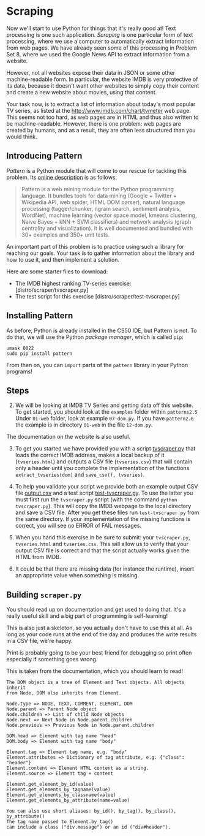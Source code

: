 # Scraping

Now we'll start to use Python for things that it's really good at! Text processing is one such application. *Scraping* is one particular form of text processing, where we use a computer to automatically extract information from web pages. We have already seen some of this processing in Problem Set 8, where we used the Google News API to extract information from a website.

However, not all websites expose their data in JSON or some other machine-readable form. In particular, the website IMDB is very protective of its data, because it doesn't want other websites to simply copy their content and create a new website about movies, using that content.

Your task now, is to extract a list of information about today's most popular TV series, as listed at the <http://www.imdb.com/chart/tvmeter> web page. This seems not too hard, as web pages are in HTML and thus also written to be machine-readable. However, there is one problem: web pages are created by humans, and as a result, they are often less structured than you would think.

## Introducing Pattern

*Pattern* is a Python module that will come to our rescue for tackling this problem. Its
[online description](http://www.clips.ua.ac.be/pages/pattern) is as follows:

> Pattern is a web mining module for the Python programming language. It bundles
> tools for data mining (Google + Twitter + Wikipedia API, web spider, HTML DOM
> parser), natural language processing (tagger/chunker, n­gram search, sentiment
> analysis, WordNet), machine learning (vector space model, k­means clustering,
> Naive Bayes + k­NN + SVM classifiers) and network analysis (graph centrality
> and visualization). It is well documented and bundled with 30+ examples and
> 350+ unit tests.

An important part of this problem is to practice using such a library for reaching our goals. Your task is to gather information about the library and how to use it, and then implement a solution.

Here are some starter files to download:

* The IMDB highest ranking TV-series exercise: [distro/scraper/tvscraper.py]
* The test script for this exercise [distro/scraper/test-tvscraper.py]

[tvscraper.py]: tvscraper.py
[test-tvscraper.py]: test-tvscraper.py

## Installing Pattern

As before, Python is already installed in the CS50 IDE, but Pattern is not. To do that, we will use the Python *package manager*, which is called `pip`:

	umask 0022
	sudo pip install pattern

From then on, you can `import` parts of the `pattern` library in your Python programs!

## Steps

2. We will be looking at IMDB TV Series and getting data off this website. To
get started, you should look at the `examples` folder within `patterns­2.5`
Under `01-web` folder, look at example `07-dom.py`. If you have `pattern2.6`
the example is in directory `01-web` in the file `12-dom.py`.

The documentation on the website is also useful.

3. To get you started we have provided you with a script [tvscraper.py] that 
loads the correct IMDB address, makes a local backup of it (`tvseries.html`)
and outputs a CSV file (`tvseries.csv`) that will contain only a header until
you complete the implementation of the functions `extract_tvseries(dom)` and
`save_csv(f, tvseries)`.

4. To help you validate your script we provide both an example output CSV
file [output.csv] and a test script [test-tvscraper.py]. To use the latter you
must first run the `tvscraper.py` script (with the command 
`python tvscraper.py`). This will copy the IMDB webpage to the local directory
and save a CSV file. After you get these files run `test-tvscraper.py` from 
the same directory. If your implementation of the missing functions is
correct, you will see no ERROR of FAIL messages.

5. When you hand this exercise in be sure to submit: your `tvscraper.py`, 
`tvseries.html` and `tvseries.csv`. This will allow us to verify that your
output CSV file is correct and that the script actually works given the HTML
from IMDB.

6. It could be that there are missing data (for instance the runtime), insert
   an appropriate value when something is missing.

[output.csv]: output.csv
[test-tvscraper.py]: test-tvscraper.py

## Building `scraper.py`

You should read up on documentation and get used to doing
that. It's a really useful skill and a big part of programming is 
self-­learning!

This is also just a skeleton, so you actually don't have to use this at all. As
long as your code runs at the end of the day and produces the write results in
a CSV file, we're happy.

Print is probably going to be your best friend for debugging so print often
especially if something goes wrong.

This is taken from the documentation, which you should learn to read!

	The DOM object is a tree of Element and Text objects. All objects inherit
	from Node, DOM also inherits from Element.
	
	Node.type => NODE, TEXT, COMMENT, ELEMENT, DOM
	Node.parent => Parent Node object
	Node.children => List of child Node objects
	Node.next => Next Node in Node.parent.children
	Node.previous => Previous Node in Node.parent.children
	
	DOM.head => Element with tag name "head"
	DOM.body => Element with tag name "body"
	
	Element.tag => Element tag name, e.g. "body"
	Element.attributes => Dictionary of tag attribute, e.g. {"class": "header"}
	Element.content => Element HTML content as a string.
	Element.source => Element tag + content
	
	Element.get_element_by_id(value)
	Element.get_elements_by_tagname(value)
	Element.get_elements_by_classname(value)
	Element.get_elements_by_attribute(name=value)
	
	You can also use short aliases: by_id(), by_tag(), by_class(), by_attribute()
	The tag name passed to Element.by_tag()
	can include a class ("div.message") or an id ("div#header").
